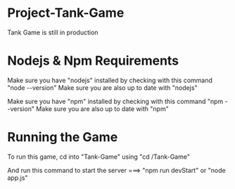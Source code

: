 # Project-Tank-Game
Tank Game is still in production

# Nodejs & Npm Requirements
Make sure you have "nodejs" installed by checking with this command "node --version"
Make sure you are also up to date with "nodejs"

Make sure you have "npm" installed by checking with this command "npm --version"
Make sure you are also up to date with "npm"

# Running the Game
To run this game, cd into "Tank-Game" using "cd /Tank-Game"

And run this command to start the server ===> "npm run devStart" or "node app.js"